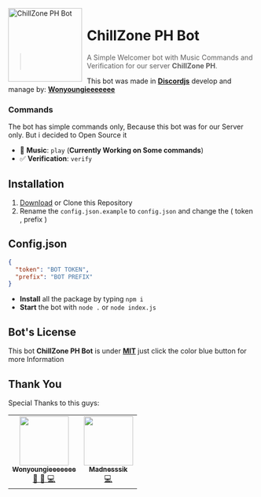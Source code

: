 <img width="150" height="150" align="left" style="float: left; margin: 0 10px 0 0;" alt="ChillZone PH Bot" src="https://media.discordapp.net/attachments/877259788055117894/881134688863932446/unnamed.jpg??size=1024"> 

# ChillZone PH Bot

>  A Simple Welcomer bot with Music Commands and Verification for our server **ChillZone PH**.

This bot was made in [**Discordjs**](https://discord.js.org) develop and manage by: [**Wonyoungieeeeeee**](https://github.com/Wonyoungieeeeeee)


### Commands

The bot has simple commands only, Because this bot was for our Server only. But i decided to Open Source it

* 🎵 **Music**: `play`
(__Currently Working on Some commands__)
* ✅ **Verification**: `verify`


## Installation

1. [Download](https://github.com/Wonyoungieeeeeee/ChillZone-PH-Bot/archive/refs/heads/main.zip) or Clone this Repository
2. Rename the `config.json.example` to `config.json` and change the ( token , prefix )

## Config.json
```json
{
  "token": "BOT TOKEN",
  "prefix": "BOT PREFIX"
}
```

* **Install** all the package by typing `npm i`
* **Start** the bot with `node .` or `node index.js`

## Bot's License
This bot **ChillZone PH Bot** is under [**MIT**](https://github.com/Wonyoungieeeeeee/ChillZone-PH-Bot/blob/main/LICENSE) just click the color blue button for more Information

## Thank You
Special Thanks to this guys: 

<table>
  <tr>
     <td align="center"><a href="https://github.com/Wonyoungieeeeeee"><img src="https://avatars.githubusercontent.com/u/82167755?v=4" width="100px;" alt=""/><br /><sub><b>Wonyoungieeeeeee</b></sub></a><br /><a href="https://github.com/DiscordJSPH/Eunbi-Bot/commits?author=Wonyoungieeeeeee" title="Owner, Music, Code">👑 🎵 💻</a></td>
     <td align="center"><a href="https://github.com/Lycol50"><img src="https://avatars.githubusercontent.com/u/46164440?v=4" width="100px;" alt=""/><br /><sub><b>Madnesssik</b></sub></a><br /><a href="https://github.com/Madnesssik/hg/commits?author=Madnesssik" title="Code">💻</a></td>
  </tr>
  
</table>
